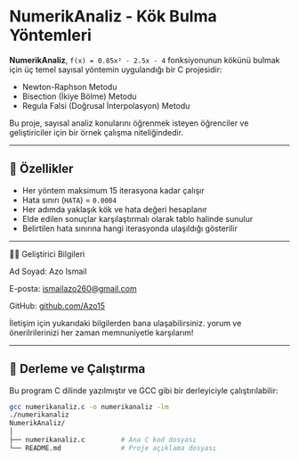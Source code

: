 # NumerikAnaliz - Kök Bulma Yöntemleri

**NumerikAnaliz**, `f(x) = 0.85x² - 2.5x - 4` fonksiyonunun kökünü bulmak için üç temel sayısal yöntemin uygulandığı bir C projesidir:

- Newton-Raphson Metodu  
- Bisection (İkiye Bölme) Metodu  
- Regula Falsi (Doğrusal İnterpolasyon) Metodu

Bu proje, sayısal analiz konularını öğrenmek isteyen öğrenciler ve geliştiriciler için bir örnek çalışma niteliğindedir.

---

## 🔧 Özellikler

- Her yöntem maksimum 15 iterasyona kadar çalışır  
- Hata sınırı (`HATA`) = `0.0004`  
- Her adımda yaklaşık kök ve hata değeri hesaplanır  
- Elde edilen sonuçlar karşılaştırmalı olarak tablo halinde sunulur  
- Belirtilen hata sınırına hangi iterasyonda ulaşıldığı gösterilir  

---
🧑‍💻 Geliştirici Bilgileri

Ad Soyad: Azo Ismail

E-posta: ismailazo260@gmail.com

GitHub: [ github.com/Azo15](https://github.com/Azo15)

İletişim için yukarıdaki bilgilerden bana ulaşabilirsiniz. yorum ve önerilrilerinizi her zaman memnuniyetle karşılarım!

---
## 🚀 Derleme ve Çalıştırma

Bu program C dilinde yazılmıştır ve GCC gibi bir derleyiciyle çalıştırılabilir:

```bash
gcc numerikanaliz.c -o numerikanaliz -lm
./numerikanaliz
NumerikAnaliz/
│
├── numerikanaliz.c         # Ana C kod dosyası
└── README.md               # Proje açıklama dosyası

